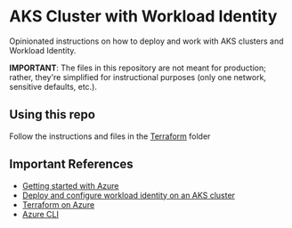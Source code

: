 # AKS Cluster with Workload Identity
Opinionated instructions on how to deploy and work with AKS clusters and Workload Identity.

**IMPORTANT**: The files in this repository are not meant for production; rather, they're simplified for instructional purposes (only one network, sensitive defaults, etc.).

## Using this repo
Follow the instructions and files in the [Terraform](/terraform/) folder

## Important References
- [Getting started with Azure](https://azure.microsoft.com/en-us/free/search/)
- [Deploy and configure workload identity on an AKS cluster](https://learn.microsoft.com/en-us/azure/aks/workload-identity-deploy-cluster)
- [Terraform on Azure](https://docs.microsoft.com/en-us/azure/developer/terraform/overview)
- [Azure CLI](https://docs.microsoft.com/en-us/cli/azure/)
